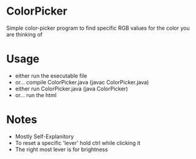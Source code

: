 # ColorPicker
Simple color-picker program to find specific RGB values for the color you are thinking of

# Usage
- either run the executable file
- or... compile ColorPicker.java (javac ColorPicker.java)
- either run ColorPicker.java (java ColorPicker)
- or... run the html

# Notes
- Mostly Self-Explanitory
- To reset a specific 'lever' hold ctrl while clicking it
- The right most lever is for brightness
